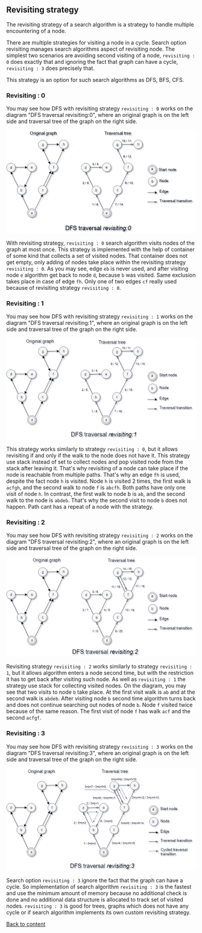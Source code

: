 ## Revisiting strategy

The revisiting strategy of a search algorithm is a strategy to handle multiple encountering of a node.

There are multiple strategies for visiting a node in a cycle. Search option revisiting manages search algorithms aspect of revisiting node. The simplest two scenarios are avoiding second visiting of a node, `revisiting : 0` does exactly that and ignoring the fact that graph can have a cycle, `revisiting : 3` does precisely that.

This strategy is an option for such search algorithms as DFS, BFS, CFS.

### Revisiting : 0

You may see how DFS with revisiting strategy `revisiting : 0` works on the diagram "DFS traversal revisiting:0", where an original graph is on the left side and traversal tree of the graph on the right side.

![DfsRevisiting0.png](../../image/searchOptions/Revisiting0.png)

With revisiting strategy, `revisiting : 0` search algorithm visits nodes of the graph at most once. This strategy is implemented with the help of container of some kind that collects a set of visited nodes. That container does not get empty, only adding of nodes take place within the revisiting strategy `revisiting : 0`. As you may see, edge `eb` is never used, and after visiting node `e` algorithm get back to node `d`, because `b` was visited. Same exclusion takes place in case of edge `fh`. Only one of two edges `cf` really used because of revisiting strategy `revisiting : 0`.

### Revisiting : 1

You may see how DFS with revisiting strategy `revisiting : 1` works on the diagram "DFS traversal revisiting:1", where an original graph is on the left side and traversal tree of the graph on the right side.

![DfsRevisiting1.png](../../image/searchOptions/Revisiting1.png)

This strategy works similarly to strategy `revisiting : 0`, but it allows revisiting if and only if the walk to the node does not have it. This strategy use stack instead of set to collect nodes and pop visited node from the stack after leaving it. That's why revisiting of a node can take place if the node is reachable from multiple paths. That's why an edge `fh` is used, despite the fact node `h` is visited. Node `h` is visited 2 times, the first walk is `acfgh`, and the second walk to node `f` is `abcfh`. Both paths have only one visit of node `h`. In contrast, the first walk to node b is `ab`, and the second walk to the node is `abdeb`. That's why the second visit to node `b` does not happen. Path cant has a repeat of a node with the strategy.

### Revisiting : 2

You may see how DFS with revisiting strategy `revisiting : 2` works on the diagram "DFS traversal revisiting:2", where an original graph is on the left side and traversal tree of the graph on the right side.

![DfsRevisiting2.png](../../image/searchOptions/Revisiting2.png)

Revisiting strategy `revisiting : 2` works similarly to strategy `revisiting : 1`, but it allows algorithm enters a node second time, but with the restriction it has to get back after visiting such node. As well as `revisiting : 1` the strategy use stack for collecting visited nodes. On the diagram, you may see that two visits to node `b` take place. At the first visit walk is `ab` and at the second walk is `abdeb`. After visiting node `b` second time algorithm turns back and does not continue searching out nodes of node `b`. Node `f` visited twice because of the same reason. The first visit of node `f` has walk `acf` and the second `acfgf`.

### Revisiting : 3

You may see how DFS with revisiting strategy `revisiting : 3` works on the diagram "DFS traversal revisiting:3", where an original graph is on the left side and traversal tree of the graph on the right side.

![DfsRevisiting3.png](../../image/searchOptions/Revisiting3.png)

Search option `revisiting : 3` ignore the fact that the graph can have a cycle. So implementation of search algorithm `revisiting : 3` is the fastest and use the minimum amount of memory because no additional check is done and no additional data structure is allocated to track set of visited nodes. `revisiting : 3` is good for trees, graphs which does not have any cycle or if search algorithm implements its own custom revisiting strategy.

[Back to content](../README.md#Concepts)
